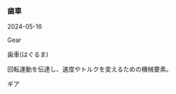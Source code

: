 <article id="歯車">

### 歯車

<p class="st_update_header">2024-05-16</p>
<p class="st_name_header_en">Gear</p>
<p class="st_name_header_jp">歯車(はぐるま)</p>
<div class="article_explanation">回転運動を伝達し、速度やトルクを変えるための機械要素。</div>
<p class="st_name_header_synonyms">ギア</p>
</article>
